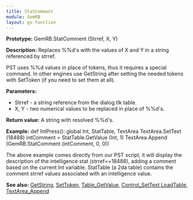 ```yaml
---
title: StatComment
module: GemRB
layout: gs-function
---
```


**Prototype:** GemRB.StatComment (Strref, X, Y)

**Description:**
Replaces %%d's with the values of X and Y in a string referenced by strref.

PST uses %%d values in place of tokens, thus it requires a special command. 
In other engines use GetString after setting the needed tokens with 
SetToken (if you need to set them at all).

**Parameters:**
  * Strref - a string reference from the dialog.tlk table.
  * X, Y   - two numerical values to be replaced in place of %%d's.

**Return value:** A string with resolved %%d's.

**Example:**
def IntPress():
    global Int, StatTable, TextArea
    TextArea.SetText (18488)
    intComment = StatTable.GetValue (Int, 1)
    TextArea.Append (GemRB.StatComment (intComment, 0, 0))

The above example comes directly from our PST script, it will display the 
description of the intelligence stat (strref==18488), adding a comment 
based on the current Int variable. StatTable (a 2da table) contains the 
comment strref values associated with an intelligence value.

**See also:** [GetString](GetString.md), [SetToken](SetToken.md),
[Table_GetValue](Table_GetValue.md), [Control_SetText](Control_SetText.md),[LoadTable](LoadTable.md),
[TextArea_Append](TextArea_Append.md)

